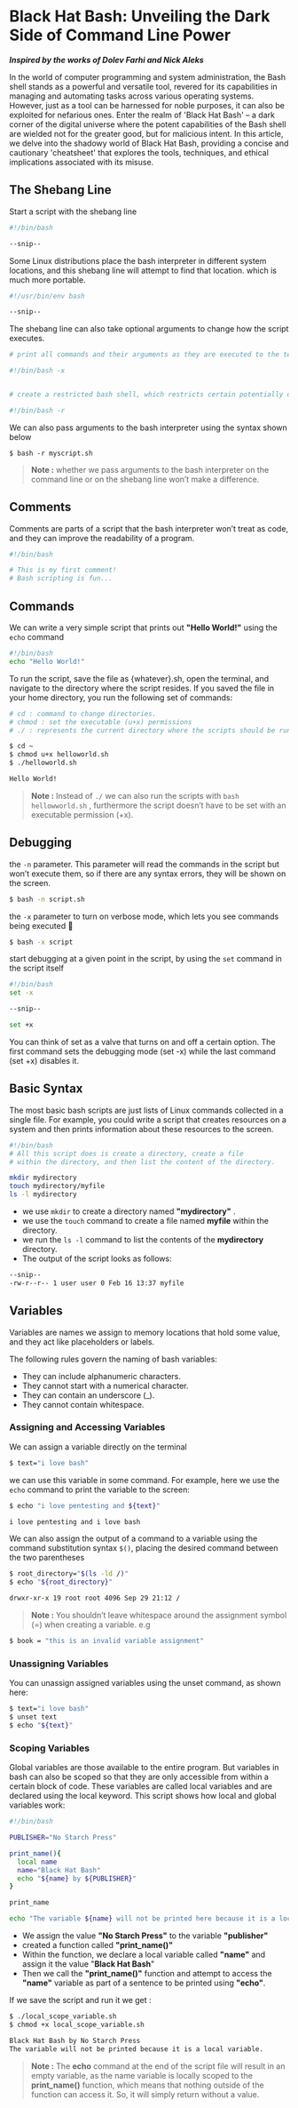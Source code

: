 # Black Hat Bash: Unveiling the Dark Side of Command Line Power

_**Inspired by the works of Dolev Farhi and Nick Aleks**_

In the world of computer programming and system administration, the Bash shell stands as a powerful and versatile tool, revered for its capabilities in managing and automating tasks across various operating systems. However, just as a tool can be harnessed for noble purposes, it can also be exploited for nefarious ones. Enter the realm of 'Black Hat Bash' – a dark corner of the digital universe where the potent capabilities of the Bash shell are wielded not for the greater good, but for malicious intent. In this article, we delve into the shadowy world of Black Hat Bash, providing a concise and cautionary 'cheatsheet' that explores the tools, techniques, and ethical implications associated with its misuse.

## **The Shebang Line**

Start a script with the shebang line

```bash
#!/bin/bash

--snip--
```

Some Linux distributions place the bash interpreter in different system locations, and this shebang line will attempt to find that location. which is much more portable.

```bash
#!/usr/bin/env bash

--snip--
```


The shebang line can also take optional arguments to change how the script executes.

```bash
# print all commands and their arguments as they are executed to the terminal useful for debugging

#!/bin/bash -x


# create a restricted bash shell, which restricts certain potentially dangerous commands e.g rm -rf 

#!/bin/bash -r

```


We can also pass arguments to the bash interpreter using the syntax shown below

```shell
$ bash -r myscript.sh
```


> **Note :** whether we pass arguments to the bash interpreter on the command line or on the shebang line won’t make a difference.


## **Comments**

Comments are parts of a script that the bash interpreter won’t treat as code, and they can improve the readability of a program.

```bash
#!/bin/bash

# This is my first comment!
# Bash scripting is fun...
```


## **Commands**

We can write a very simple script that prints out **"Hello World!"** using the `echo` command

```bash
#!/bin/bash
echo "Hello World!"
```

To run the script, save the file as {whatever}.sh, open the terminal, and navigate to the directory where the script resides. If you saved the file in your home directory, you run the following set of commands:

```bash
# cd : command to change directories.
# chmod : set the executable (u+x) permissions
# ./ : represents the current directory where the scripts should be run

$ cd ~
$ chmod u+x helloworld.sh
$ ./helloworld.sh

Hello World!
```


> **Note :** Instead of `./` we can also run the scripts with `bash hellowworld.sh` , furthermore the script doesn’t have to be set with an executable permission (+x).


## **Debugging**

the `-n` parameter. This parameter will read the commands in the script but won’t execute them, so if there are any syntax errors, they will be shown on the screen.

```bash
$ bash -n script.sh
```


the `-x` parameter to turn on verbose mode, which lets you see commands being executed 🚈

```bash
$ bash -x script
```

start debugging at a given point in the script, by using the `set` command in the script itself 

```bash
#!/bin/bash
set -x

--snip--

set +x
```

You can think of set as a valve that turns on and off a certain option. The first command sets the debugging mode (set -x) while the last command (set +x) disables it.

## **Basic Syntax**

The most basic bash scripts are just lists of Linux commands collected in a single file. For example, you could write a script that creates resources on a system and then prints information about these resources to the screen.


```bash
#!/bin/bash
# All this script does is create a directory, create a file
# within the directory, and then list the content of the directory.

mkdir mydirectory
touch mydirectory/myfile
ls -l mydirectory
```


- we use `mkdir` to create a directory named **"mydirectory"** .
- we use the `touch` command to create a file named **myfile** within the directory.
- we run the `ls -l`  command to list the contents of the **mydirectory** directory.
- The output of the script looks as follows:

```bash
--snip--
-rw-r--r-- 1 user user 0 Feb 16 13:37 myfile
```


## **Variables**

Variables are names we assign to memory locations that hold some value, and they act like placeholders or labels.

The following rules govern the naming of bash variables:

- They can include alphanumeric characters.
- They cannot start with a numerical character.
- They can contain an underscore (_).
- They cannot contain whitespace.

### **Assigning and Accessing Variables**

We can assign a variable directly on the terminal

```bash
$ text="i love bash"
```

we can use this variable in some command. For example, here we use the `echo` command to print the variable to the screen:

```bash
$ echo "i love pentesting and ${text}"

i love pentesting and i love bash
```

We can also assign the output of a command to a variable using the command substitution syntax `$()`, placing the desired command between the two parentheses

```bash
$ root_directory="$(ls -ld /)"
$ echo "${root_directory}"

drwxr-xr-x 19 root root 4096 Sep 29 21:12 /
```

> **Note :** You shouldn’t leave whitespace around the assignment symbol (=) when creating a variable. e.g

```bash
$ book = "this is an invalid variable assignment"
```

### **Unassigning Variables**

You can unassign assigned variables using the unset command, as shown here:

```bash
$ text="i love bash"
$ unset text
$ echo "${text}"
```


### **Scoping Variables**

Global variables are those available to the entire program. But variables in bash can also be scoped so that they are only accessible from within a certain block of code. These variables are called local variables and are declared using the local keyword. This script shows how local and global variables work:


```bash
#!/bin/bash

PUBLISHER="No Starch Press"

print_name(){
  local name
  name="Black Hat Bash"
  echo "${name} by ${PUBLISHER}" 
}

print_name

echo "The variable ${name} will not be printed here because it is a local variable."
```

- We assign the value **"No Starch Press"** to the variable **"publisher"**
- created a function called **"print_name()"**
- Within the function, we declare a local variable called **"name"** and assign it the value "**Black Hat Bash**"
- Then we call the **"print_name()"** function and attempt to access the **"name"** variable as part of a sentence to be printed using **"echo"**.

If we save the script and run it we get :

```bash
$ ./local_scope_variable.sh
$ chmod +x local_scope_variable.sh

Black Hat Bash by No Starch Press
The variable will not be printed because it is a local variable.
```

> **Note :** The **echo** command at the end of the script file will result in an empty variable, as the name variable is locally scoped to the **print_name()** function, which means that nothing outside of the function can access it. So, it will simply return without a value.

